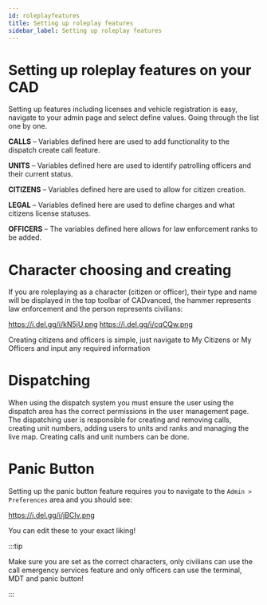 ```yaml
---
id: roleplayfeatures
title: Setting up roleplay features
sidebar_label: Setting up roleplay features
---
```


# Setting up roleplay features on your CAD
Setting up features including licenses and vehicle registration is easy, navigate to
your admin page and select define values. Going through the list one by one.

**CALLS** – Variables defined here are used to add functionality to the dispatch create call feature.

**UNITS** – Variables defined here are used to identify patrolling officers and their current status.

**CITIZENS** – Variables defined here are used to allow for citizen creation.

**LEGAL** – Variables defined here are used to define charges and what citizens license statuses.

**OFFICERS** – The variables defined here allows for law enforcement ranks to be added.

# Character choosing and creating
If you are roleplaying as a character (citizen or officer), their type and name will be
displayed in the top toolbar of CADvanced, the hammer represents law enforcement and the person represents civilians:

https://i.del.gg/i/kN5jU.png
https://i.del.gg/i/cqCQw.png

Creating citizens and officers is simple, just navigate to My Citizens or My Officers
and input any required information

# Dispatching
When using the dispatch system you must ensure the user using the dispatch area has the correct permissions in the user management page. The dispatching user is responsible for creating and removing calls, creating unit numbers, adding users to units and ranks and managing the live map. Creating calls and unit numbers can be done.

# Panic Button
Setting up the panic button feature requires you to navigate to the `Admin > Preferences` area and you should see:

 https://i.del.gg/i/jBCIv.png
 
  You can edit these to your exact liking!


:::tip

Make sure you are set as the correct characters, only civilians can use the call emergency services feature and only officers can use the terminal, MDT and panic button!

:::

